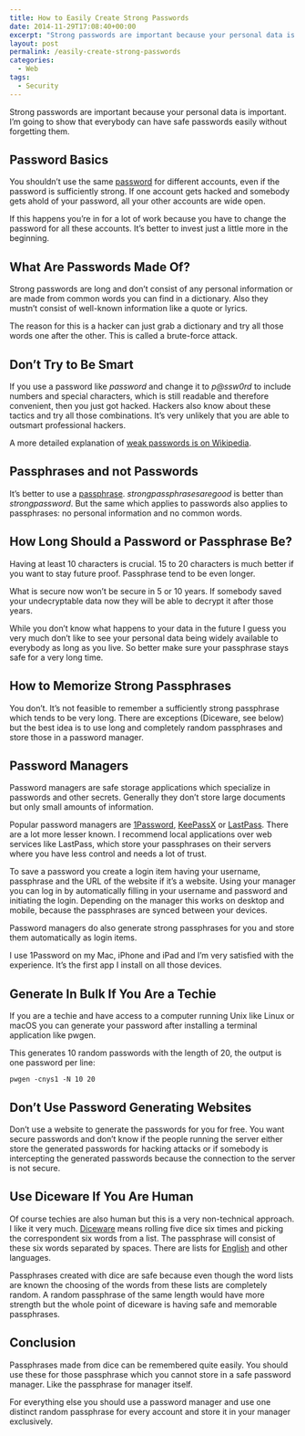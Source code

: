```yaml
---
title: How to Easily Create Strong Passwords
date: 2014-11-29T17:08:40+00:00
excerpt: "Strong passwords are important because your personal data is important. I'm going to show that everybody can have strong passwords easily without forgetting them."
layout: post
permalink: /easily-create-strong-passwords
categories:
  - Web
tags:
  - Security
---
```

Strong passwords are important because your personal data is important. I’m going to show that everybody can have safe passwords easily without forgetting them.

## Password Basics

You shouldn’t use the same [password](https://en.wikipedia.org/wiki/Password "Wikpedia: Password") for different accounts, even if the password is sufficiently strong. If one account gets hacked and somebody gets ahold of your password, all your other accounts are wide open.

If this happens you’re in for a lot of work because you have to change the password for all these accounts. It’s better to invest just a little more in the beginning.

## What Are Passwords Made Of?

Strong passwords are long and don’t consist of any personal information or are made from common words you can find in a dictionary. Also they mustn’t consist of well-known information like a quote or lyrics.

The reason for this is a hacker can just grab a dictionary and try all those words one after the other. This is called a brute-force attack.

## Don’t Try to Be Smart

If you use a password like _password_ and change it to _p@ssw0rd_ to include numbers and special characters, which is still readable and therefore convenient, then you just got hacked. Hackers also know about these tactics and try all those combinations. It’s very unlikely that you are able to outsmart professional hackers.

A more detailed explanation of [weak passwords is on Wikipedia](https://en.wikipedia.org/wiki/Password_strength#Guidelines_for_strong_passwords "Wikipedia: Guidelines for Strong Passwords").

## Passphrases and not Passwords

It’s better to use a [passphrase](https://en.wikipedia.org/wiki/Passphrase "Wikipedia: Passphrase"). _strongpassphrasesaregood_ is better than _strongpassword_. But the same which applies to passwords also applies to passphrases: no personal information and no common words.

## How Long Should a Password or Passphrase Be?

Having at least 10 characters is crucial. 15 to 20 characters is much better if you want to stay future proof. Passphrase tend to be even longer.

What is secure now won’t be secure in 5 or 10 years. If somebody saved your undecryptable data now they will be able to decrypt it after those years.

While you don’t know what happens to your data in the future I guess you very much don’t like to see your personal data being widely available to everybody as long as you live. So better make sure your passphrase stays safe for a very long time.

## How to Memorize Strong Passphrases

You don’t. It’s not feasible to remember a sufficiently strong passphrase which tends to be very long. There are exceptions (Diceware, see below) but the best idea is to use long and completely random passphrases and store those in a password manager.

## Password Managers

Password managers are safe storage applications which specialize in passwords and other secrets. Generally they don’t store large documents but only small amounts of information.

Popular password managers are [1Password](https://1password.com/ "Password Manager for Mac, iOS, Windows and Android"), [KeePassX](https://www.keepassx.org/ "Open-source Cross Platform Password Manager") or [LastPass](https://lastpass.com/ "Online Password Storage"). There are a lot more lesser known. I recommend local applications over web services like LastPass, which store your passphrases on their servers where you have less control and needs a lot of trust.

To save a password you create a login item having your username, passphrase and the URL of the website if it’s a website. Using your manager you can log in by automatically filling in your username and password and initiating the login. Depending on the manager this works on desktop and mobile, because the passphrases are synced between your devices.

Password managers do also generate strong passphrases for you and store them automatically as login items.

I use 1Password on my Mac, iPhone and iPad and I’m very satisfied with the experience. It’s the first app I install on all those devices.

## Generate In Bulk If You Are a Techie

If you are a techie and have access to a computer running Unix like Linux or macOS you can generate your password after installing a terminal application like pwgen.

This generates 10 random passwords with the length of 20, the output is one password per line:

`pwgen -cnys1 -N 10 20`

## Don’t Use Password Generating Websites

Don’t use a website to generate the passwords for you for free. You want secure passwords and don’t know if the people running the server either store the generated passwords for hacking attacks or if somebody is intercepting the generated passwords because the connection to the server is not secure.

## Use Diceware If You Are Human

Of course techies are also human but this is a very non-technical approach. I like it very much. [Diceware](https://en.wikipedia.org/wiki/Diceware "Wikipedia: Diceware") means rolling five dice six times and picking the correspondent six words from a list. The passphrase will consist of these six words separated by spaces. There are lists for [English](http://world.std.com/~reinhold/diceware.wordlist.asc) and other languages.

Passphrases created with dice are safe because even though the word lists are known the choosing of the words from these lists are completely random. A random passphrase of the same length would have more strength but the whole point of diceware is having safe and memorable passphrases.

## Conclusion

Passphrases made from dice can be remembered quite easily. You should use these for those passphrase which you cannot store in a safe password manager. Like the passphrase for manager itself.

For everything else you should use a password manager and use one distinct random passphrase for every account and store it in your manager exclusively.